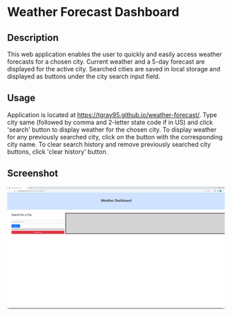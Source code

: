 # Weather Forecast Dashboard

## Description

This web application enables the user to quickly and easily access weather forecasts for a chosen city. Current weather and a 5-day forecast are displayed for the active city. Searched cities are saved in local storage and displayed as buttons under the city search input field.

## Usage

Application is located at https://tgray95.github.io/weather-forecast/. Type city same (followed by comma and 2-letter state code if in US) and click 'search' button to display weather for the chosen city. To display weather for any previously searched city, click on the button with the corresponding city name. To clear search history and remove previously searched city buttons, click 'clear history' button.

## Screenshot
![alt text](assets/images/weather-dashboard-screenshot.png)
